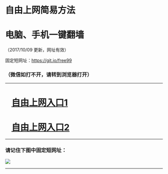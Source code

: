 ﻿# 自由上网简易方法

# 电脑、手机一键翻墙

（2017/10/09 更新，网址有效）

固定短网址：https://git.io/free99

### （微信如打不开，请转到浏览器打开）


***





# &nbsp;&nbsp; <a href="http://ft323234020.fwq-tz-1001.info/fwqtz01.html?t=10090011590 " target="_blank">自由上网入口1</a>
# &nbsp;&nbsp; <a href="http://ft1776426769.fwq-tz-1002.info/fwqtz02.html?t=10090018472 " target="_blank">自由上网入口2</a>
***

### 请记住下图中固定短网址：

<img src="https://s3-us-west-2.amazonaws.com/fwq-1001/yjfq-20170905okok.png" /> 


***

